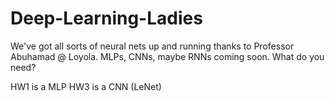# Deep-Learning-Ladies
We've got all sorts of neural nets up and running thanks to Professor Abuhamad @ Loyola. MLPs, CNNs, maybe RNNs coming soon. What do you need?

HW1 is a MLP
HW3 is a CNN (LeNet)
